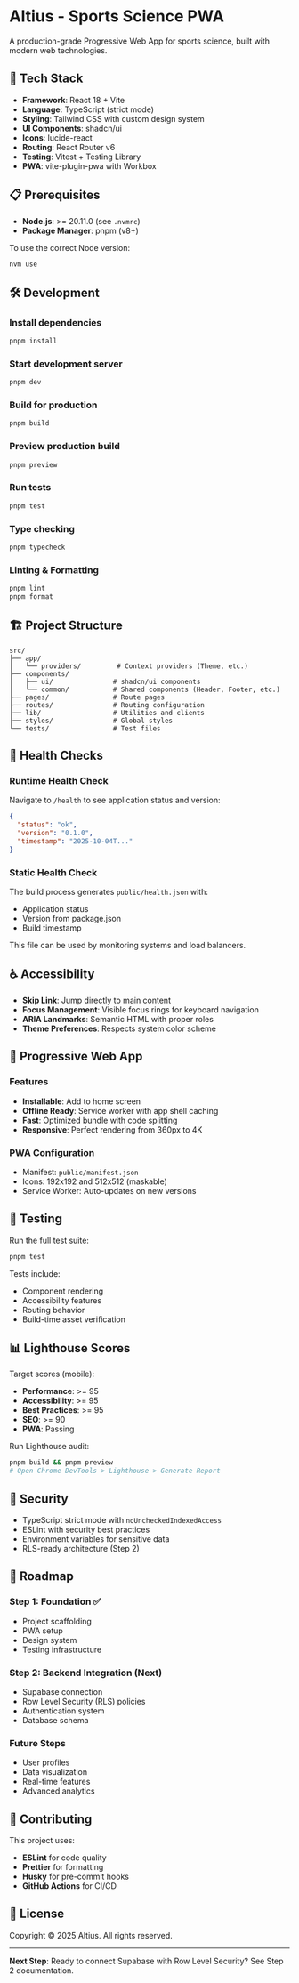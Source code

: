 # Altius - Sports Science PWA

A production-grade Progressive Web App for sports science, built with modern web technologies.

## 🚀 Tech Stack

- **Framework**: React 18 + Vite
- **Language**: TypeScript (strict mode)
- **Styling**: Tailwind CSS with custom design system
- **UI Components**: shadcn/ui
- **Icons**: lucide-react
- **Routing**: React Router v6
- **Testing**: Vitest + Testing Library
- **PWA**: vite-plugin-pwa with Workbox

## 📋 Prerequisites

- **Node.js**: >= 20.11.0 (see `.nvmrc`)
- **Package Manager**: pnpm (v8+)

To use the correct Node version:
```bash
nvm use
```

## 🛠️ Development

### Install dependencies
```bash
pnpm install
```

### Start development server
```bash
pnpm dev
```

### Build for production
```bash
pnpm build
```

### Preview production build
```bash
pnpm preview
```

### Run tests
```bash
pnpm test
```

### Type checking
```bash
pnpm typecheck
```

### Linting & Formatting
```bash
pnpm lint
pnpm format
```

## 🏗️ Project Structure

```
src/
├── app/
│   └── providers/         # Context providers (Theme, etc.)
├── components/
│   ├── ui/               # shadcn/ui components
│   └── common/           # Shared components (Header, Footer, etc.)
├── pages/                # Route pages
├── routes/               # Routing configuration
├── lib/                  # Utilities and clients
├── styles/               # Global styles
└── tests/                # Test files
```

## 🏥 Health Checks

### Runtime Health Check
Navigate to `/health` to see application status and version:

```json
{
  "status": "ok",
  "version": "0.1.0",
  "timestamp": "2025-10-04T..."
}
```

### Static Health Check
The build process generates `public/health.json` with:
- Application status
- Version from package.json
- Build timestamp

This file can be used by monitoring systems and load balancers.

## ♿ Accessibility

- **Skip Link**: Jump directly to main content
- **Focus Management**: Visible focus rings for keyboard navigation
- **ARIA Landmarks**: Semantic HTML with proper roles
- **Theme Preferences**: Respects system color scheme

## 📱 Progressive Web App

### Features
- **Installable**: Add to home screen
- **Offline Ready**: Service worker with app shell caching
- **Fast**: Optimized bundle with code splitting
- **Responsive**: Perfect rendering from 360px to 4K

### PWA Configuration
- Manifest: `public/manifest.json`
- Icons: 192x192 and 512x512 (maskable)
- Service Worker: Auto-updates on new versions

## 🧪 Testing

Run the full test suite:
```bash
pnpm test
```

Tests include:
- Component rendering
- Accessibility features
- Routing behavior
- Build-time asset verification

## 📊 Lighthouse Scores

Target scores (mobile):
- **Performance**: >= 95
- **Accessibility**: >= 95
- **Best Practices**: >= 95
- **SEO**: >= 90
- **PWA**: Passing

Run Lighthouse audit:
```bash
pnpm build && pnpm preview
# Open Chrome DevTools > Lighthouse > Generate Report
```

## 🔐 Security

- TypeScript strict mode with `noUncheckedIndexedAccess`
- ESLint with security best practices
- Environment variables for sensitive data
- RLS-ready architecture (Step 2)

## 🔮 Roadmap

### Step 1: Foundation ✅
- Project scaffolding
- PWA setup
- Design system
- Testing infrastructure

### Step 2: Backend Integration (Next)
- Supabase connection
- Row Level Security (RLS) policies
- Authentication system
- Database schema

### Future Steps
- User profiles
- Data visualization
- Real-time features
- Advanced analytics

## 🤝 Contributing

This project uses:
- **ESLint** for code quality
- **Prettier** for formatting
- **Husky** for pre-commit hooks
- **GitHub Actions** for CI/CD

## 📄 License

Copyright © 2025 Altius. All rights reserved.

---

**Next Step**: Ready to connect Supabase with Row Level Security? See Step 2 documentation.
